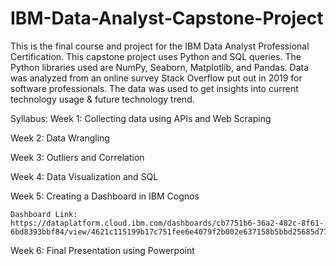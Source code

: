 # IBM-Data-Analyst-Capstone-Project
This is the final course and project for the IBM Data Analyst Professional Certification. This capstone project uses Python and SQL queries. The Python libraries used are NumPy, Seaborn, Matplotlib, and Pandas. Data was analyzed from an online survey Stack Overflow put out in 2019 for software professionals. The data was used to get insights into current technology usage & future technology trend. 

Syllabus:
Week 1: Collecting data using APIs and Web Scraping

Week 2: Data Wrangling

Week 3: Outliers and Correlation

Week 4: Data Visualization and SQL

Week 5: Creating a Dashboard in IBM Cognos
    
    Dashboard Link: https://dataplatform.cloud.ibm.com/dashboards/cb7751b6-36a2-482c-8f61-6bd8393bbf84/view/4621c115199b17c751fee6e4079f2b002e637158b5bbd25685d77b490d682397f03c1195c82f1d5ddc125060f3b8150acd

Week 6: Final Presentation using Powerpoint
